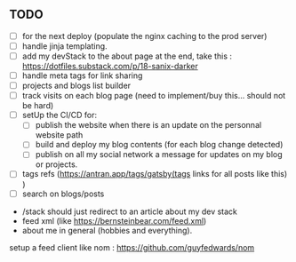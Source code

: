 ## TODO

- [  ] for the next deploy (populate the nginx caching to the prod server)
- [  ] handle jinja templating.
- [  ] add my devStack to the about page at the end, take this : https://dotfiles.substack.com/p/18-sanix-darker
- [  ] handle meta tags for link sharing
- [  ] projects and blogs list builder
- [  ] track visits on each blog page (need to implement/buy this... should not be hard)
- [  ] setUp the CI/CD for:
    - [  ] publish the website when there is an update on the personnal website path
    - [  ] build and deploy my blog contents (for each blog change detected)
    - [  ] publish on all my social network a message for updates on my blog or projects.
- [  ] tags refs (https://antran.app/tags/gatsby(tags links for all posts like this) )
- [  ] search on blogs/posts

- /stack should just redirect to an article about my dev stack
- feed xml (like https://bernsteinbear.com/feed.xml)
- about me in general (hobbies and everything).

setup a feed client like nom : https://github.com/guyfedwards/nom

